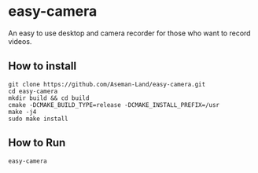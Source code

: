 # easy-camera
An easy to use desktop and camera recorder for those who want to record videos.

## How to install
```
git clone https://github.com/Aseman-Land/easy-camera.git
cd easy-camera
mkdir build && cd build
cmake -DCMAKE_BUILD_TYPE=release -DCMAKE_INSTALL_PREFIX=/usr
make -j4
sudo make install
```

## How to Run
```
easy-camera
```